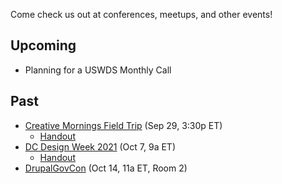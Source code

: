 Come check us out at conferences, meetups, and other events!

## Upcoming
- Planning for a USWDS Monthly Call

## Past
- [Creative Mornings Field Trip](https://creativemornings.com/talks/prototype-for-the-web-using-the-u-s-web-design-system-and-github-pages) (Sep 29, 3:30p ET)
  - [Handout](https://bixal.github.io/rapid-web-prototyping-fieldtrip/handout/)
- [DC Design Week 2021](https://dcdesignweek.org/events/rapid-prototyping-for-the-web-using-the-us-web-design-system/) (Oct 7, 9a ET)
  - [Handout](https://bixal.github.io/rapid-prototyping-with-uswds-event/handout/)
- [DrupalGovCon](https://drupalgovcon.sessionize.com/session/276554) (Oct 14, 11a ET, Room 2)